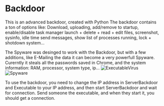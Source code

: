 # Backdoor
This is an advanced backdoor, created with Python
The backdoor contains a ton of options like:
Download, uploading, add/remove to startup, enable/disable task manager
launch + delete + read + edit files, screenshot, sysinfo, idle time
send messages, show list of processes running, lock + shotdown system...

The Spyware was desinged to work with the Backdoor, but with a few additions, like E-Mailing the data it can become a very powerfull Spyware.
Curerntly it steals all the passwords saved in Chrome, and the system information: RAM, processor, system type, ip...
![ExecutableVirus](https://user-images.githubusercontent.com/44588965/130430909-0d09c45e-ac52-4055-8696-0c1320c2ed51.png)
![Spyware](https://user-images.githubusercontent.com/44588965/130430911-04a90a0f-9ba0-42d9-84e2-b67a018760f7.png)

To use the backdoor, you need to change the IP address in ServerBackdoor and Executable to your IP address, and then start ServerBackdoor and wait for connection.
Send someone the executable, and when they start it, you should get a connection.
